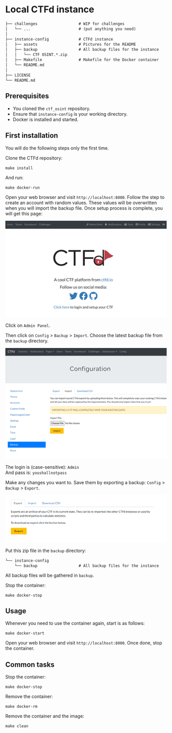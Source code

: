 # Local CTFd instance

```
├── challenges					# WIP for challenges
│   └── ...						# (put anything you need)
│
├── instance-config				# CTFd instance
│   ├── assets					# Pictures for the README
│   ├── backup					# All backup files for the instance
│   │   └── CTF OSINT.*.zip
│   ├── Makefile				# Makefile for the Docker container
│   └── README.md
│
├── LICENSE
└── README.md
```

## Prerequisites

- You cloned the `ctf_osint` repository.
- Ensure that `instance-config` is your working directory.
- Docker is installed and started.

## First installation

You will do the following steps only the first time.

Clone the CTFd repository:
```console
make install
```

And run:
```console
make docker-run
```

Open your web browser and visit `http://localhost:8000`. Follow the step to create an account with random values. These values will be overwritten when you will import the backup file. Once setup process is complete, you will get this page:

<p align="center">
  <img src="assets/tutorial_00.png" alt="CTFd homepage" width="600" />
</p>

Click on `Admin Panel`.

Then click on `Config` > `Backup` > `Import`. Choose the latest backup file from the `backup` directory.

<p align="center">
  <img src="assets/tutorial_01.png" alt="CTFd import" width="600" />
</p>

The login is (case-sensitive): `Admin`  
And pass is: `youshallnotpass`

Make any changes you want to. Save them by exporting a backup: `Config` > `Backup` > `Export`.

<p align="center">
  <img src="assets/tutorial_02.png" alt="CTFd export" width="700" />
</p>

Put this zip file in the `backup` directory:

```
└── instance-config
    └── backup					# All backup files for the instance
```

All backup files will be gathered in `backup`.

Stop the container:
```console
make docker-stop
```

## Usage

Whenever you need to use the container again, start is as follows:
```console
make docker-start
```

Open your web browser and visit `http://localhost:8000`. Once done, stop the container.

## Common tasks

Stop the container:
```console
make docker-stop
```

Remove the container:
```console
make docker-rm
```

Remove the container and the image:
```console
make clean
```
